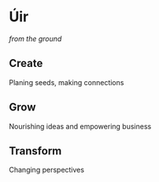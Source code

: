 # Úir
_from the ground_

## Create
Planing seeds, making connections 

## Grow
Nourishing ideas and empowering business

## Transform
Changing perspectives